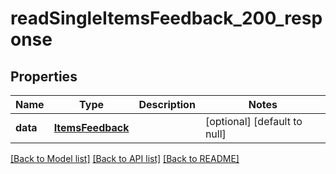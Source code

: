 # readSingleItemsFeedback_200_response

## Properties
Name | Type | Description | Notes
------------ | ------------- | ------------- | -------------
**data** | [**ItemsFeedback**](.md) |  | [optional] [default to null]

[[Back to Model list]](../README.md#documentation-for-models) [[Back to API list]](../README.md#documentation-for-api-endpoints) [[Back to README]](../README.md)



